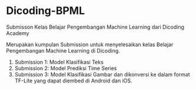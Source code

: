 # Dicoding-BPML
Submisson Kelas Belajar Pengembangan Machine Learning dari Dicoding Academy

Merupakan kumpulan Submission untuk menyelesaikan kelas Belajar Pengembangan Machine Learning di Dicoding.
1. Submission 1: Model Klasifikasi Teks
2. Submission 2: Model Prediksi Time Series
3. Submission 3: Model Klasifikasi Gambar dan dikonversi ke dalam format TF-Lite yang dapat diembed di Android dan iOS.
